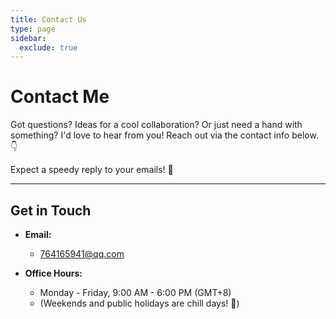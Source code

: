 ```yaml
---
title: Contact Us
type: page
sidebar:
  exclude: true
---
```

# Contact Me

Got questions? Ideas for a cool collaboration? Or just need a hand with something? I'd love to hear from you! Reach out via the contact info below. 👇

Expect a speedy reply to your emails! 🚀

---

## **Get in Touch**

*   **Email:**
    *   [764165941@qq.com](mailto:764165941@qq.com)

*   **Office Hours:**
    *   Monday - Friday, 9:00 AM - 6:00 PM (GMT+8)
    *   (Weekends and public holidays are chill days! 🌴)